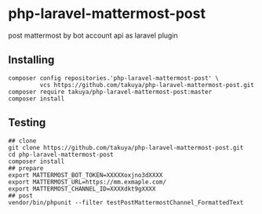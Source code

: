 # php-laravel-mattermost-post
post mattermost by bot account api as laravel plugin


## Installing 
```shell
composer config repositories.'php-laravel-mattermost-post' \
         vcs https://github.com/takuya/php-laravel-mattermost-post.git  
composer require takuya/php-laravel-mattermost-post:master
composer install 

```

## Testing
```shell
## clone 
git clone https://github.com/takuya/php-laravel-mattermost-post.git
cd php-laravel-mattermost-post
composer install
## prepare 
export MATTERMOST_BOT_TOKEN=XXXXXoxjno3dXXXX
export MATTERMOST_URL=https://mm.exmaple.com/
export MATTERMOST_CHANNEL_ID=XXXXdkt9gXXXX
## post 
vendor/bin/phpunit --filter testPostMattermostChannel_FormattedText
```